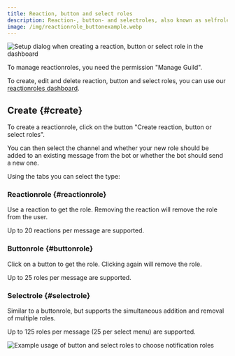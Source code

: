 ```yaml
---
title: Reaction, button and select roles
description: Reaction-, button- and selectroles, also known as selfroles, allow users to pick the configured roles they want to have themselve.
image: /img/reactionrole_buttonexample.webp
---
```


![Setup dialog when creating a reaction, button or select role in the dashboard](/img/reactionrole_create.webp)

To manage reactionroles, you need the permission "Manage Guild".

To create, edit and delete reaction, button and select roles, you can use our [reactionroles dashboard](https://tomatenkuchen.com/dashboard/reactionroles).

## Create {#create}

To create a reactionrole, click on the button "Create reaction, button or select roles".

You can then select the channel and whether your new role should be added to an existing message from the bot or whether the bot should send a new one.

Using the tabs you can select the type:

### Reactionrole {#reactionrole}

Use a reaction to get the role. Removing the reaction will remove the role from the user.

Up to 20 reactions per message are supported.

### Buttonrole {#buttonrole}

Click on a button to get the role. Clicking again will remove the role.

Up to 25 roles per message are supported.

### Selectrole {#selectrole}

Similar to a buttonrole, but supports the simultaneous addition and removal of multiple roles.

Up to 125 roles per message (25 per select menu) are supported.

![Example usage of button and select roles to choose notification roles](/img/reactionrole_buttonexample.webp)
